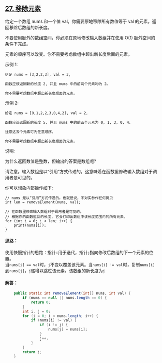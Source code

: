 ## [27. 移除元素](https://leetcode-cn.com/problems/remove-element/)
给定一个数组 nums 和一个值 val，你需要原地移除所有数值等于 val 的元素，返回移除后数组的新长度。

不要使用额外的数组空间，你必须在原地修改输入数组并在使用 O(1) 额外空间的条件下完成。

元素的顺序可以改变。你不需要考虑数组中超出新长度后面的元素。

示例 1:
```
给定 nums = [3,2,2,3], val = 3,

函数应该返回新的长度 2, 并且 nums 中的前两个元素均为 2。

你不需要考虑数组中超出新长度后面的元素。
```
示例 2:
```
给定 nums = [0,1,2,2,3,0,4,2], val = 2,

函数应该返回新的长度 5, 并且 nums 中的前五个元素为 0, 1, 3, 0, 4。

注意这五个元素可为任意顺序。

你不需要考虑数组中超出新长度后面的元素。
```
说明:

为什么返回数值是整数，但输出的答案是数组呢?

请注意，输入数组是以“引用”方式传递的，这意味着在函数里修改输入数组对于调用者是可见的。

你可以想象内部操作如下:
```
// nums 是以“引用”方式传递的。也就是说，不对实参作任何拷贝
int len = removeElement(nums, val);

// 在函数里修改输入数组对于调用者是可见的。
// 根据你的函数返回的长度, 它会打印出数组中该长度范围内的所有元素。
for (int i = 0; i < len; i++) {
    print(nums[i]);
}
```

#### 思路：
使用快慢指针的思路：指针`i`用于迭代，指针`j`指向修改后数组的下一个元素的位置。  
当`nums[i] == val`时，`j`不变以覆盖该元素。当`nums[i] != val`时，复制`nums[i]`到`nums[j]`，`j`递增以跳过该元素。该数组的新长度为`j`

#### 解答：
```Java
    public static int removeElement(int[] nums, int val) {
        if (nums == null || nums.length == 0) {
            return 0;
        }
        int i, j = 0;
        for (i = 0; i < nums.length; i++) {
            if (nums[i] != val) {
                if (i != j) {
                    nums[j] = nums[i];
                }
                j++;
            }
        }
        return j;
    }
```